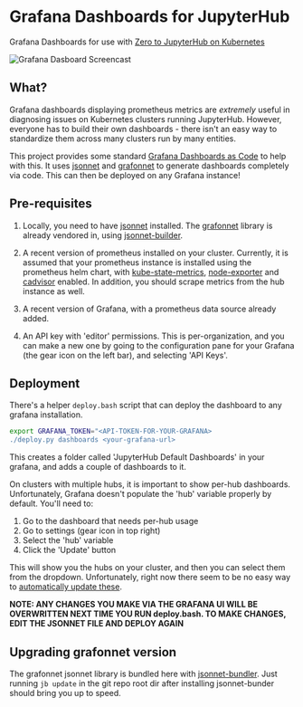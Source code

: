 # Grafana Dashboards for JupyterHub

Grafana Dashboards for use with [Zero to JupyterHub on Kubernetes](http://z2jh.jupyter.org/)

![Grafana Dasboard Screencast](demo.gif)

## What?

Grafana dashboards displaying prometheus metrics are *extremely* useful in diagnosing
issues on Kubernetes clusters running JupyterHub. However, everyone has to build their
own dashboards - there isn't an easy way to standardize them across many clusters run
by many entities.

This project provides some standard [Grafana Dashboards as Code](https://grafana.com/blog/2020/02/26/how-to-configure-grafana-as-code/)
to help with this. It uses [jsonnet](https://jsonnet.org/) and
[grafonnet](https://github.com/grafana/grafonnet-lib) to generate dashboards completely
via code. This can then be deployed on any Grafana instance!

## Pre-requisites

1. Locally, you need to have
   [jsonnet](https://github.com/google/jsonnet#packages) installed.  The
   [grafonnet](https://grafana.github.io/grafonnet-lib/) library is already
   vendored in, using
   [jsonnet-builder](https://github.com/jsonnet-bundler/jsonnet-bundler).

2. A recent version of prometheus installed on your cluster. Currently, it is assumed that your prometheus instance
   is installed using the prometheus helm chart, with [kube-state-metrics](https://github.com/kubernetes/kube-state-metrics),
   [node-exporter](https://github.com/prometheus/node_exporter) and [cadvisor](https://github.com/google/cadvisor)
   enabled. In addition, you should scrape metrics from the hub instance as well.

3. A recent version of Grafana, with a prometheus data source already added.

4. An API key with 'editor' permissions. This is per-organization, and you can make a new one
   by going to the configuration pane for your Grafana (the gear icon on the left bar), and
   selecting 'API Keys'.

## Deployment

There's a helper `deploy.bash` script that can deploy the dashboard to any grafana installation.

```bash
export GRAFANA_TOKEN="<API-TOKEN-FOR-YOUR-GRAFANA>
./deploy.py dashboards <your-grafana-url>
```

This creates a folder called 'JupyterHub Default Dashboards' in your grafana, and adds
a couple of dashboards to it.

On clusters with multiple hubs, it is important to show per-hub dashboards. Unfortunately,
Grafana doesn't populate the 'hub' variable properly by default. You'll need to:

1. Go to the dashboard that needs per-hub usage
2. Go to settings (gear icon in top right)
3. Select the 'hub' variable
4. Click the 'Update' button

This will show you the hubs on your cluster, and then you can select them from the dropdown.
Unfortunately, right now there seem to be no easy way to [automatically update these](https://community.grafana.com/t/template-update-variable-api/1882/4).

**NOTE: ANY CHANGES YOU MAKE VIA THE GRAFANA UI WILL BE OVERWRITTEN NEXT TIME YOU RUN deploy.bash.
TO MAKE CHANGES, EDIT THE JSONNET FILE AND DEPLOY AGAIN**

## Upgrading grafonnet version

The grafonnet jsonnet library is bundled here with [jsonnet-bundler](https://github.com/jsonnet-bundler/jsonnet-bundler).
Just running `jb update` in the git repo root dir after installing jsonnet-bunder should bring
you up to speed.